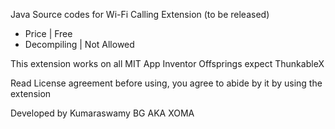 Java Source codes for Wi-Fi Calling Extension (to be released)
 - Price | Free
 - Decompiling | Not Allowed

This extension works on all MIT App Inventor Offsprings expect ThunkableX

Read License agreement before using, you agree to abide by it by using the extension

Developed by Kumaraswamy BG AKA XOMA
